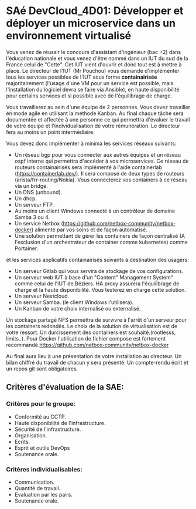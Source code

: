 # SAé DevCloud_4D01: Développer et déployer un microservice dans un environnement virtualisé



Vous venez de réussir le concours d'assistant d'ingénieur (bac +2) dans l'éducation nationale et vous venez d'être nommé dans un IUT du sud de la France celui de "Cette".
Cet IUT vient d'ouvrir et donc tout est à mettre à place.
Le directeur de l'IUT (Mr Pouchou) vous demande d'implémenter tous les services possibles de l'IUT sous forme **containairisée** majoritairement (l'usage d'une VM pour un service est possible, mais l'installation du logiciel devra se faire via Ansible), en haute disponibilité pour certains services et si possible avec de l'équilibrage de charge. 

Vous travaillerez au sein d'une équipe de 2 personnes.
Vous devez travailler en mode agile en utilisant la méthode Kanban. Au final chaque tâche sera documentée et affectée à une personne ce qui permettra d'évaluer le travail de votre équipe et l'individualisation de votre rémunération.
Le directeur fera au moins un point intermédiaire.

Vous devez donc implémenter à minima les services réseaux suivants:

- Un réseau bgp pour vous connecter aux autres équipes et un réseau ospf interne qui permettra d'accéder à vos microservices. Ce réseau de routeurs containairisés sera implémenté à l'aide containerlab (https://containerlab.dev/). Il sera composé de deux types de routeurs (arista/frr-routing/Nokia). Vous connecterez vos containers à ce réseau via un bridge.
- Un DNS (unbound).
- Un dhcp.
- Un serveur FTP.
- Au moins un client Windows connecté à un contrôleur de domaine Samba 3 ou 4.
- Un service Netbox (https://github.com/netbox-community/netbox-docker) alimenté par vos soins et de façon automatisé.
- Une solution permettant de gérer les containers de façon centralisé (A l'exclusion d'un orchestrateur de container comme kubernetes) comme Portainer.


et les services applicatifs containairisés suivants à destination des usagers:

- Un serveur Gitlab qui vous servira de stockage de vos configurations.
- Un serveur web IUT à base d'un "Content" Management System" comme celui de l'IUT de Béziers. HA proxy assurera l'équilibrage de charge et la haute disponibilité.
  Vous testerez en charge cette solution.
- Un serveur Nextcloud.
- Un serveur Samba. (le client Windows l'utilisera).
- Un Kanban de votre choix internalisé ou externalisé.
  

Un stockage partagé NFS permettra de survivre à l'arrêt d'un serveur pour les containers redondés.
Le choix de la solution de virtualisation est de votre ressort.
Un durcissement des containers est souhaité.(rootlesss, limits..). Pour Docker l'utilisation de fichier compose est fortement recommandé.https://github.com/netbox-community/netbox-docker


Au final aura lieu à une présentation de votre installation au directeur. Un bilan chiffré du travail de chacun y sera présenté.
Un compte-rendu écrit et un repos git sont obligatoires.


## Critères d'évaluation de la SAE:

### Critères pour le groupe:

- Conformité au CCTP.
- Haute disponibilité de l'infrastructure.
- Sécurité de l'infrastructure.
- Organisation.
- Ecrits.
- Esprit et outils DevOps
- Soutenance orale.

### Critères individualisables:

- Communication.
- Quantité de travail.
- Evaluation par les pairs.
- Soutenance orale.
